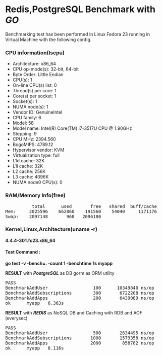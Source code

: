# Redis,PostgreSQL Benchmark with <i><b>GO</b></i>

Benchmarking test has been performed in Linux Fedora 23 running in Virtual Machine with the following config. 

### CPU information(lscpu)
* Architecture:          x86_64
* CPU op-mode(s):        32-bit, 64-bit
* Byte Order:            Little Endian
* CPU(s):                1
* On-line CPU(s) list:   0
* Thread(s) per core:    1
* Core(s) per socket:    1
* Socket(s):             1
* NUMA node(s):          1
* Vendor ID:             GenuineIntel
* CPU family:            6
* Model:                 58
* Model name:            Intel(R) Core(TM) i7-3517U CPU @ 1.90GHz
* Stepping:              9
* CPU MHz:               2394.560
* BogoMIPS:              4789.12
* Hypervisor vendor:     KVM
* Virtualization type:   full
* L1d cache:             32K
* L1i cache:             32K
* L2 cache:              256K
* L3 cache:              4096K
* NUMA node0 CPU(s):     0

### RAM/Memory Info(free)
<pre>
          total      used       free   shared  buff/cache   available
Mem:     2025596    662860    191560    54040     1171176     1231804
Swap:    2097148       968   2096180</pre>

### Kernel,Linux,Architecture(uname -r)

<b>4.4.4-301.fc23.x86_64</b>


#### Test Command :

<b>go test -v -bench=. -count 1 -benchtime 1s  myapp</b><br>

<b>RESULT</b> with <i><b>PostgreSQL</b></i> as DB gorm as ORM utility

<pre>
PASS
BenchmarkAddUser         	     100	  10349840 ns/op
BenchmarkAddSubscriptions	     300	   6722208 ns/op
BenchmarkAddApps         	     200	   6439089 ns/op
ok  	myapp	6.363s</pre>

<b>RESULT</b> with <i><b>REDIS</b></i> as NoSQL DB and Caching with RDB and AOF (everysec)
<pre>
PASS
BenchmarkAddUser         	     500	   2634495 ns/op
BenchmarkAddSubscriptions	    1000	   1579358 ns/op
BenchmarkAddApps         	    2000	    858782 ns/op
ok  	myapp	8.116s</pre>





